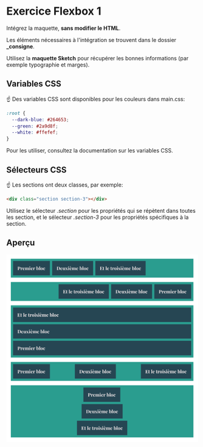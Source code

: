 # Exercice Flexbox 1

Intégrez la maquette, **sans modifier le HTML**.

Les éléments nécessaires à l'intégration se trouvent dans le dossier **\_consigne**.

Utilisez la **maquette Sketch** pour récupérer les bonnes informations (par exemple typographie et marges).

## Variables CSS

☝️ Des variables CSS sont disponibles pour les couleurs dans main.css:

```css
:root {
  --dark-blue: #264653;
  --green: #2a9d8f;
  --white: #ffefef;
}
```

Pour les utiliser, consultez la documentation sur les variables CSS.

## Sélecteurs CSS

☝️ Les sections ont deux classes, par exemple:

```html
<div class="section section-3"></div>
```

Utilisez le sélecteur _.section_ pour les propriétés qui se répètent dans toutes les section, et le sélecteur _.section-3_ pour les propriétés spécifiques à la section.

## Aperçu

![](_consigne/maquette@1x.png)

